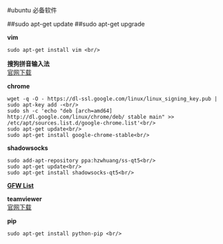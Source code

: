 #ubuntu 必备软件 

##sudo apt-get update
##sudo apt-get upgrade

**vim**<br/> 
```
sudo apt-get install vim <br/>
```

**搜狗拼音输入法**<br/>
[官网下载](http://pinyin.sogou.com/)<br/>

**chrome**<br/>
```
wget -q -O - https://dl-ssl.google.com/linux/linux_signing_key.pub | sudo apt-key add -<br/>
sudo sh -c 'echo "deb [arch=amd64] http://dl.google.com/linux/chrome/deb/ stable main" >> /etc/apt/sources.list.d/google-chrome.list'<br/>
sudo apt-get update<br/> 
sudo apt-get install google-chrome-stable<br/>
```
**shadowsocks**<br/> 
```
sudo add-apt-repository ppa:hzwhuang/ss-qt5<br/>
sudo apt-get update<br/>
sudo apt-get install shadowsocks-qt5<br/>
```
[**GFW List**](https://github.com/FelisCatus/SwitchyOmega/wiki/GFWList)<br/>


**teamviewer**<br/>
[官网下载](https://www.teamviewer.com/zhCN/)<br/>

**pip**<br/>
```
sudo apt-get install python-pip <br/>
```

